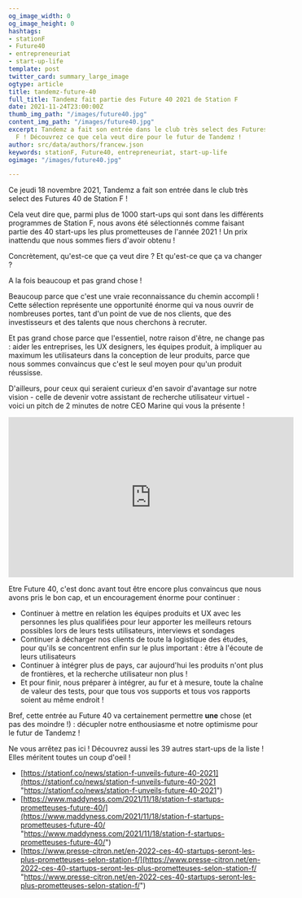 ```yaml
---
og_image_width: 0
og_image_height: 0
hashtags:
- stationF
- Future40
- entrepreneuriat
- start-up-life
template: post
twitter_card: summary_large_image
ogtype: article
title: tandemz-future-40
full_title: Tandemz fait partie des Future 40 2021 de Station F
date: 2021-11-24T23:00:00Z
thumb_img_path: "/images/future40.jpg"
content_img_path: "/images/future40.jpg"
excerpt: Tandemz a fait son entrée dans le club très select des Futures 40 de Station
  F ! Découvrez ce que cela veut dire pour le futur de Tandemz !
author: src/data/authors/francew.json
keywords: stationF, Future40, entrepreneuriat, start-up-life
ogimage: "/images/future40.jpg"

---
```

Ce jeudi 18 novembre 2021, Tandemz a fait son entrée dans le club très select des Futures 40 de Station F !

Cela veut dire que, parmi plus de 1000 start-ups qui sont dans les différents programmes de Station F, nous avons été sélectionnés comme faisant partie des 40 start-ups les plus prometteuses de l'année 2021 ! Un prix inattendu que nous sommes fiers d'avoir obtenu !

Concrètement, qu'est-ce que ça veut dire ? Et qu'est-ce que ça va changer ?

A la fois beaucoup et pas grand chose !

Beaucoup parce que c'est une vraie reconnaissance du chemin accompli ! Cette sélection représente une opportunité énorme qui va nous ouvrir de nombreuses portes, tant d'un point de vue de nos clients, que des investisseurs et des talents que nous cherchons à recruter.

Et pas grand chose parce que l'essentiel, notre raison d'être, ne change pas : aider les entreprises, les UX designers, les équipes produit, à impliquer au maximum les utilisateurs dans la conception de leur produits, parce que nous sommes convaincus que c'est le seul moyen pour qu'un produit réussisse.

D'ailleurs, pour ceux qui seraient curieux d'en savoir d'avantage sur notre vision - celle de devenir votre assistant de recherche utilisateur virtuel - voici un pitch de 2 minutes de notre CEO Marine qui vous la présente !

<iframe width="560" height="315" src="https://www.youtube.com/embed/ltvvdcw7NDI" title="YouTube video player" frameborder="0" allow="accelerometer; autoplay; clipboard-write; encrypted-media; gyroscope; picture-in-picture" allowfullscreen></iframe>

Etre Future 40, c'est donc avant tout être encore plus convaincus que nous avons pris le bon cap, et un encouragement énorme pour continuer :

* Continuer à mettre en relation les équipes produits et UX avec les personnes les plus qualifiées pour leur apporter les meilleurs retours possibles lors de leurs tests utilisateurs, interviews et sondages
* Continuer à décharger nos clients de toute la logistique des études, pour qu'ils se concentrent enfin sur le plus important : être à l'écoute de leurs utilisateurs
* Continuer à intégrer plus de pays, car aujourd'hui les produits n'ont plus de frontières, et la recherche utilisateur non plus !
* Et pour finir, nous préparer à intégrer, au fur et à mesure, toute la chaîne de valeur des tests, pour que tous vos supports et tous vos rapports soient au même endroit !

Bref, cette entrée au Future 40 va certainement permettre **une** chose (et pas des moindre !) : décupler notre enthousiasme et notre optimisme pour le futur de Tandemz !

Ne vous arrêtez pas ici ! Découvrez aussi les 39 autres start-ups de la liste ! Elles méritent toutes un coup d'oeil !

* [https://stationf.co/news/station-f-unveils-future-40-2021](https://stationf.co/news/station-f-unveils-future-40-2021 "https://stationf.co/news/station-f-unveils-future-40-2021")
* [https://www.maddyness.com/2021/11/18/station-f-startups-prometteuses-future-40/](https://www.maddyness.com/2021/11/18/station-f-startups-prometteuses-future-40/ "https://www.maddyness.com/2021/11/18/station-f-startups-prometteuses-future-40/")
* [https://www.presse-citron.net/en-2022-ces-40-startups-seront-les-plus-prometteuses-selon-station-f/](https://www.presse-citron.net/en-2022-ces-40-startups-seront-les-plus-prometteuses-selon-station-f/ "https://www.presse-citron.net/en-2022-ces-40-startups-seront-les-plus-prometteuses-selon-station-f/")